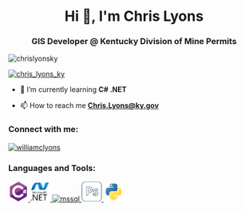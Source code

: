 <h1 align="center">Hi 👋, I'm Chris Lyons</h1>
<h3 align="center">GIS Developer @ Kentucky Division of Mine Permits</h3>

<p align="left"> <img src="https://komarev.com/ghpvc/?username=chrislyonsky&label=Profile%20views&color=0e75b6&style=flat" alt="chrislyonsky" /> </p>

<p align="left"> <a href="https://twitter.com/spatialtechguy" target="blank"><img src="https://img.shields.io/twitter/follow/spatialtechguy?logo=twitter&style=for-the-badge" alt="chris_lyons_ky" /></a> </p>

- 🌱 I’m currently learning **C# .NET**

- 📫 How to reach me **Chris.Lyons@ky.gov**

<h3 align="left">Connect with me:</h3>
<p align="left">
<a href="https://linkedin.com/in/williamclyons" target="blank"><img align="center" src="https://raw.githubusercontent.com/rahuldkjain/github-profile-readme-generator/master/src/images/icons/Social/linked-in-alt.svg" alt="williamclyons" height="30" width="40" /></a>
</p>

<h3 align="left">Languages and Tools:</h3>
<p align="left"> <a href="https://www.w3schools.com/cs/" target="_blank" rel="noreferrer"> <img src="https://raw.githubusercontent.com/devicons/devicon/master/icons/csharp/csharp-original.svg" alt="csharp" width="40" height="40"/> </a> <a href="https://dotnet.microsoft.com/" target="_blank" rel="noreferrer"> <img src="https://raw.githubusercontent.com/devicons/devicon/master/icons/dot-net/dot-net-original-wordmark.svg" alt="dotnet" width="40" height="40"/> </a> <a href="https://www.microsoft.com/en-us/sql-server" target="_blank" rel="noreferrer"> <img src="https://www.svgrepo.com/show/303229/microsoft-sql-server-logo.svg" alt="mssql" width="40" height="40"/> </a> <a href="https://www.photoshop.com/en" target="_blank" rel="noreferrer"> <img src="https://raw.githubusercontent.com/devicons/devicon/master/icons/photoshop/photoshop-line.svg" alt="photoshop" width="40" height="40"/> </a> <a href="https://www.python.org" target="_blank" rel="noreferrer"> <img src="https://raw.githubusercontent.com/devicons/devicon/master/icons/python/python-original.svg" alt="python" width="40" height="40"/> </a> </p>
